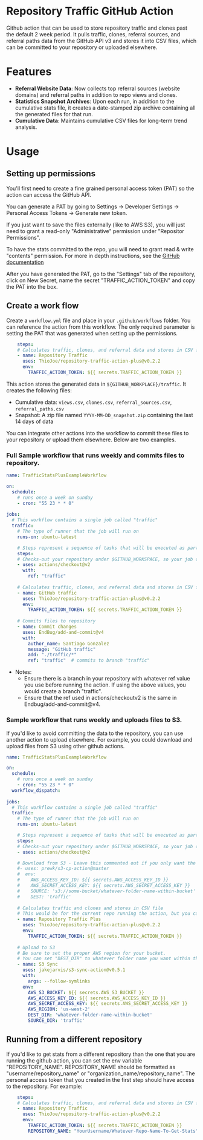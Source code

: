 # Repository Traffic GitHub Action

Github action that can be used to store repository traffic and clones past the default 2 week period. It pulls traffic, clones, referral sources, and referral paths data from the GitHub API v3 and stores it into CSV files, which can be committed to your repository or uploaded elsewhere.

# Features

- **Referral Website Data**: Now collects top referral sources (website domains) and referral paths in addition to repo views and clones.
- **Statistics Snapshot Archives**: Upon each run, in addition to the cumulative stats file, it creates a date-stamped zip archive containing all the generated files for that run.
- **Cumulative Data**: Maintains cumulative CSV files for long-term trend analysis.

# Usage

## Setting up permissions
You'll first need to create a fine grained personal access token (PAT) so the action can access the GitHub API. 

You can generate a PAT by going to 
Settings -> Developer Settings -> Personal Access Tokens -> Generate new token. 

If you just want to save the files externally (like to AWS S3), you will just need to grant a read-only "Administrative" permission under "Repositor Permissions".

To have the stats committed to the repo, you will need to grant read & write "contents" permission. For more in depth instructions, see the [GitHub documentation](https://docs.github.com/en/github/authenticating-to-github/creating-a-personal-access-token)

After you have generated the PAT, go to the "Settings" tab of the repository, click on New Secret, name the secret "TRAFFIC_ACTION_TOKEN" and copy the PAT into the box.

## Create a work flow

Create a `workflow.yml` file and place in your `.github/workflows` folder. You can reference the action from this workflow. The only required parameter is setting the PAT that was generated when setting up the permissions.
```yaml
    steps:
    # Calculates traffic, clones, and referral data and stores in CSV files
    - name: Repository Traffic 
      uses: ThioJoe/repository-traffic-action-plus@v0.2.2
      env:
        TRAFFIC_ACTION_TOKEN: ${{ secrets.TRAFFIC_ACTION_TOKEN }} 
```

This action stores the generated data in `${GITHUB_WORKPLACE}/traffic`. It creates the following files:
- Cumulative data: `views.csv`, `clones.csv`, `referral_sources.csv`, `referral_paths.csv`
- Snapshot: A zip file named `YYYY-MM-DD_snapshot.zip` containing the last 14 days of data

You can integrate other actions into the workflow to commit these files to your repository or upload them elsewhere. Below are two examples.

 ### Full Sample workflow that runs weekly and commits files to repository.

```yaml
name: TrafficStatsPlusExampleWorkflow

on:
  schedule: 
    # runs once a week on sunday
    - cron: "55 23 * * 0"
    
jobs:
  # This workflow contains a single job called "traffic"
  traffic:
    # The type of runner that the job will run on
    runs-on: ubuntu-latest

    # Steps represent a sequence of tasks that will be executed as part of the job
    steps:
    # Checks-out your repository under $GITHUB_WORKSPACE, so your job can access it
    - uses: actions/checkout@v2
      with:
        ref: "traffic"
    
    # Calculates traffic, clones, and referral data and stores in CSV files
    - name: GitHub traffic 
      uses: ThioJoe/repository-traffic-action-plus@v0.2.2
      env:
        TRAFFIC_ACTION_TOKEN: ${{ secrets.TRAFFIC_ACTION_TOKEN }} 
     
    # Commits files to repository
    - name: Commit changes
      uses: EndBug/add-and-commit@v4
      with:
        author_name: Santiago Gonzalez
        message: "GitHub traffic"
        add: "./traffic/*"
        ref: "traffic"  # commits to branch "traffic" 
```
- Notes:
  - Ensure there is a branch in your repository with whatever ref value you use before running the action. If using the above values, you would create a branch "traffic".  
  - Ensure that the ref used in actions/checkoutv2 is the same in Endbug/add-and-commit@v4. 

### Sample workflow that runs weekly and uploads files to S3.
 
If you'd like to avoid committing the data to the repository, you can use another action to upload elsewhere. For example, you could download and upload files from S3 using other github actions.

```yaml
name: TrafficStatsPlusExampleWorkflow

on:
  schedule: 
    # runs once a week on sunday
    - cron: "55 23 * * 0"
  workflow_dispatch:
    
jobs:
  # This workflow contains a single job called "traffic"
  traffic:
    # The type of runner that the job will run on
    runs-on: ubuntu-latest

    # Steps represent a sequence of tasks that will be executed as part of the job
    steps:
    # Checks-out your repository under $GITHUB_WORKSPACE, so your job can access it
    - uses: actions/checkout@v2

    # Download from S3 - Leave this commented out if you only want the snapshots and don't care about the cumulative/combined CSV files
    #- uses: prewk/s3-cp-action@master
    #  env:
    #    AWS_ACCESS_KEY_ID: ${{ secrets.AWS_ACCESS_KEY_ID }}
    #    AWS_SECRET_ACCESS_KEY: ${{ secrets.AWS_SECRET_ACCESS_KEY }}
    #    SOURCE: 's3://some-bucket/whatever-folder-name-within-bucket'
    #    DEST: 'traffic'
    
    # Calculates traffic and clones and stores in CSV file
	# This would be for the current repo running the action, but you can add the REPOSITORY_NAME variable to fetch another repo's stats (see next section for example).
    - name: Repository Traffic Plus
      uses: ThioJoe/repository-traffic-action-plus@v0.2.2
      env:
        TRAFFIC_ACTION_TOKEN: ${{ secrets.TRAFFIC_ACTION_TOKEN }}
     
    # Upload to S3
	# Be sure to set the proper AWS region for your bucket.
	# You can set "DEST_DIR" to whatever folder name you want within the bucket, but do not change the SOURCE_DIR, that is the temporary folder name within the github workspace
    - name: S3 Sync
      uses: jakejarvis/s3-sync-action@v0.5.1
      with:
        args: --follow-symlinks
      env:
        AWS_S3_BUCKET: ${{ secrets.AWS_S3_BUCKET }}
        AWS_ACCESS_KEY_ID: ${{ secrets.AWS_ACCESS_KEY_ID }}
        AWS_SECRET_ACCESS_KEY: ${{ secrets.AWS_SECRET_ACCESS_KEY }}
        AWS_REGION: 'us-west-2'
        DEST_DIR: 'whatever-folder-name-within-bucket'
        SOURCE_DIR: 'traffic'
```
## Running from a different repository
If you'd like to get stats from a different repository than the one that you are running the github action, you can set the env variable "REPOSITORY_NAME". REPOSITORY_NAME should be formatted as "username/repository_name" or "organization_name/repository_name". The personal access token that you created in the first step should have access to the repository. For example:

```yaml
    steps:
    # Calculates traffic, clones, and referral data and stores in CSV files
    - name: Repository Traffic 
      uses: ThioJoe/repository-traffic-action-plus@v0.2.2
      env:
        TRAFFIC_ACTION_TOKEN: ${{ secrets.TRAFFIC_ACTION_TOKEN }}
        REPOSITORY_NAME: "YourUsername/Whatever-Repo-Name-To-Get-Stats"
```
